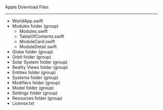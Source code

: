 Apple Download Files

- - - -

* WorldApp.swift
* Modules folder (group)
  * Modules.swift
  * TableOfContents.swift
  * ModuleCard.swift
  * ModuleDetail.swift
* Globe folder (group)
* Orbit folder (group)
* Solar System folder (group)
* Reality Views folder (group)
* Entities folder (group)
* Systems folder (group)
* Modifiers folder (group)
* Model folder (group)
* Settings folder (group)
* Resources folder (group)
* License.txt
